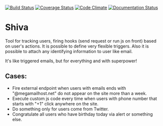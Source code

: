 [![Build Status](https://travis-ci.org/sansaralab/shiva.svg?branch=master)](https://travis-ci.org/sansaralab/shiva)  [![Coverage Status](https://coveralls.io/repos/github/sansaralab/shiva/badge.svg?branch=master)](https://coveralls.io/github/sansaralab/shiva?branch=master)  [![Code Climate](https://codeclimate.com/github/sansaralab/shiva/badges/gpa.svg)](https://codeclimate.com/github/sansaralab/shiva) [![Documentation Status](https://readthedocs.org/projects/sansaralab-shiva/badge/?version=latest)](http://sansaralab-shiva.readthedocs.io/en/latest/?badge=latest)

# Shiva
Tool for tracking users, firing hooks (send request or run js on front) based on user's actions.
It is possible to define very flexible triggers. Also it is possible to attach any identifying information to user like email.

It's like triggered emails, but for everything and with superpower!

## Cases:
- Fire external endpoint when users with emails ends with "@megamailhost.net" do not appear on the site more than a week.
- Execute custom js code every time when users with phone number that starts with "+1" click anywhere on the site.
- Do something only for users come from Twitter.
- Сongratulate all users who have birthday today via alert or something else.

